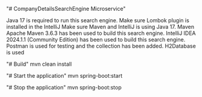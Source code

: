 "# CompanyDetailsSearchEngine Microservice"

Java 17 is required to run this search engine. 
Make sure Lombok plugin is installed in the IntelliJ Make sure Maven and IntelliJ is using Java 17. Maven Apache Maven 3.6.3 has been used to build this search engine. 
IntelliJ IDEA 2024.1.1 (Community Edition) has been used to build this search engine.
Postman is used for testing and the collection has been added.
H2Database is used

"# Build"
mvn clean install

"# Start the application"
mvn spring-boot:start

"# Stop the application"
mvn spring-boot:stop
